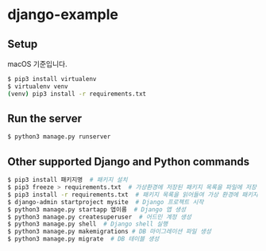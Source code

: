 # django-example

## Setup

macOS 기준입니다.

```sh
$ pip3 install virtualenv
$ virtualenv venv
(venv) pip3 install -r requirements.txt
```

## Run the server

```sh
$ python3 manage.py runserver
```

## Other supported Django and Python commands

```sh
$ pip3 install 패키지명  # 패키지 설치
$ pip3 freeze > requirements.txt  # 가상환경에 저장된 패키지 목록을 파일에 저장
$ pip3 install -r requirements.txt  # 패키지 목록을 읽어들여 가상 환경에 패키지 설치
$ django-admin startproject mysite  # Django 프로젝트 시작
$ python3 manage.py startapp 앱이름  # Django 앱 생성
$ python3 manage.py createsuperuser  # 어드민 계정 생성
$ python3 manage.py shell  # Django shell 실행
$ python3 manage.py makemigrations # DB 마이그레이션 파일 생성
$ python3 manage.py migrate  # DB 테이블 생성
```
